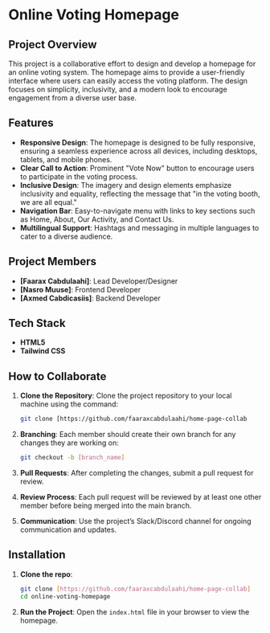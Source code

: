 # Online Voting Homepage

## Project Overview

This project is a collaborative effort to design and develop a homepage for an online voting system. The homepage aims to provide a user-friendly interface where users can easily access the voting platform. The design focuses on simplicity, inclusivity, and a modern look to encourage engagement from a diverse user base.

## Features

- **Responsive Design**: The homepage is designed to be fully responsive, ensuring a seamless experience across all devices, including desktops, tablets, and mobile phones.
- **Clear Call to Action**: Prominent "Vote Now" button to encourage users to participate in the voting process.
- **Inclusive Design**: The imagery and design elements emphasize inclusivity and equality, reflecting the message that "in the voting booth, we are all equal."
- **Navigation Bar**: Easy-to-navigate menu with links to key sections such as Home, About, Our Activity, and Contact Us.
- **Multilingual Support**: Hashtags and messaging in multiple languages to cater to a diverse audience.

## Project Members

- **[Faarax Cabdulaahi]**: Lead Developer/Designer
- **[Nasro Muuse]**: Frontend Developer
- **[Axmed Cabdicasiis]**: Backend Developer

## Tech Stack

- **HTML5**
- **Tailwind CSS**

## How to Collaborate

1. **Clone the Repository**: Clone the project repository to your local machine using the command:
    ```bash
    git clone [https://github.com/faaraxcabdulaahi/home-page-collab
    ```

2. **Branching**: Each member should create their own branch for any changes they are working on:
    ```bash
    git checkout -b [branch_name]
    ```

3. **Pull Requests**: After completing the changes, submit a pull request for review.

4. **Review Process**: Each pull request will be reviewed by at least one other member before being merged into the main branch.

5. **Communication**: Use the project’s Slack/Discord channel for ongoing communication and updates.

## Installation

1. **Clone the repo**:
    ```bash
    git clone [https://github.com/faaraxcabdulaahi/home-page-collab]
    cd online-voting-homepage
    ```

2. **Run the Project**:
    Open the `index.html` file in your browser to view the homepage.

